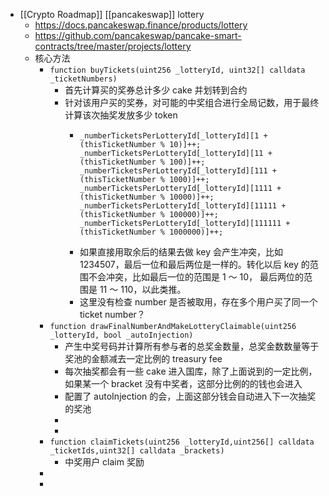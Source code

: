 - [[Crypto Roadmap]] [[pancakeswap]] lottery
	- https://docs.pancakeswap.finance/products/lottery
	- https://github.com/pancakeswap/pancake-smart-contracts/tree/master/projects/lottery
	- 核心方法
		- `function buyTickets(uint256 _lotteryId, uint32[] calldata _ticketNumbers)`
			- 首先计算买的奖券总计多少 cake 并划转到合约
			- 针对该用户买的奖券，对可能的中奖组合进行全局记数，用于最终计算该次抽奖发放多少 token
				- ```
				  _numberTicketsPerLotteryId[_lotteryId][1 + (thisTicketNumber % 10)]++;
				  _numberTicketsPerLotteryId[_lotteryId][11 + (thisTicketNumber % 100)]++;
				  _numberTicketsPerLotteryId[_lotteryId][111 + (thisTicketNumber % 1000)]++;
				  _numberTicketsPerLotteryId[_lotteryId][1111 + (thisTicketNumber % 10000)]++;
				  _numberTicketsPerLotteryId[_lotteryId][11111 + (thisTicketNumber % 100000)]++;
				  _numberTicketsPerLotteryId[_lotteryId][111111 + (thisTicketNumber % 1000000)]++;
				  ```
				- 如果直接用取余后的结果去做 key 会产生冲突，比如 1234507，最后一位和最后两位是一样的。转化以后 key 的范围不会冲突，比如最后一位的范围是 1 ～ 10， 最后两位的范围是 11 ～ 110，以此类推。
				- 这里没有检查 number 是否被取用，存在多个用户买了同一个 ticket number？
		- `function drawFinalNumberAndMakeLotteryClaimable(uint256 _lotteryId, bool _autoInjection)`
			- 产生中奖号码并计算所有参与者的总奖金数量，总奖金数数量等于奖池的金额减去一定比例的 treasury fee
			- 每次抽奖都会有一些 cake 进入国库，除了上面说到的一定比例，如果某一个 bracket 没有中奖者，这部分比例的的钱也会进入
			- 配置了 autoInjection 的会，上面这部分钱会自动进入下一次抽奖的奖池
			-
			-
		- `function claimTickets(uint256 _lotteryId,uint256[] calldata _ticketIds,uint32[] calldata _brackets)`
			- 中奖用户 claim 奖励
		-
		-